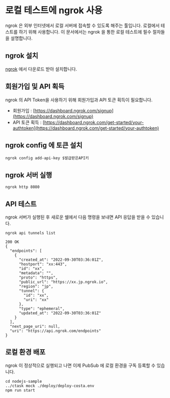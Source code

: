 # 로컬 테스트에 ngrok 사용

ngrok 은 외부 인터넷에서 로컬 서버에 접속할 수 있도록 해주는 툴입니다. 로컬에서 테스트를 하기 위해 사용합니다.
이 문서에서는 ngrok 을 통한 로컬 테스트에 필수 절차들을 설명합니다. 

## ngrok 설치

[ngrok](https://ngrok.com/) 에서 다운로드 받아 설치합니다.

## 회원가입 및 API 획득

ngrok 의 API Token을 사용하기 위해 회원가입과 API 토큰 획득이 필요합니다.

* 회원가입 : [https://dashboard.ngrok.com/signup](https://dashboard.ngrok.com/signup)
* API 토큰 획득 : [https://dashboard.ngrok.com/get-started/your-authtoken](https://dashboard.ngrok.com/get-started/your-authtoken)

## ngrok config 에 토큰 설치 

```shell
ngrok config add-api-key $발급받은API키
```

## ngrok 서버 실행

```shell
ngrok http 8080
```

## API 테스트

ngrok 서버가 실행된 후 새로운 쉘에서 다음 명령을 보내면 API 응답을 받을 수 있습니다.

```
ngrok api tunnels list 
```

```
200 OK
{
  "endpoints": [
    {
      "created_at": "2022-09-30T03:36:01Z",
      "hostport": "xx:443",
      "id": "xx",
      "metadata": "",
      "proto": "https",
      "public_url": "https://xx.jp.ngrok.io",
      "region": "jp",
      "tunnel": {
        "id": "xx",
        "uri": "xx"
      },
      "type": "ephemeral",
      "updated_at": "2022-09-30T03:36:01Z"
    }
  ],
  "next_page_uri": null,
  "uri": "https://api.ngrok.com/endpoints"
}
```

## 로컬 환경 배포

ngrok 이 정상적으로 실행되고 나면 이제 PubSub 에 로컬 환경을 구독 등록할 수 있습니다.

```
cd nodejs-sample
../ctask mock ./deploy/deploy-costa.env
npm run start
```
